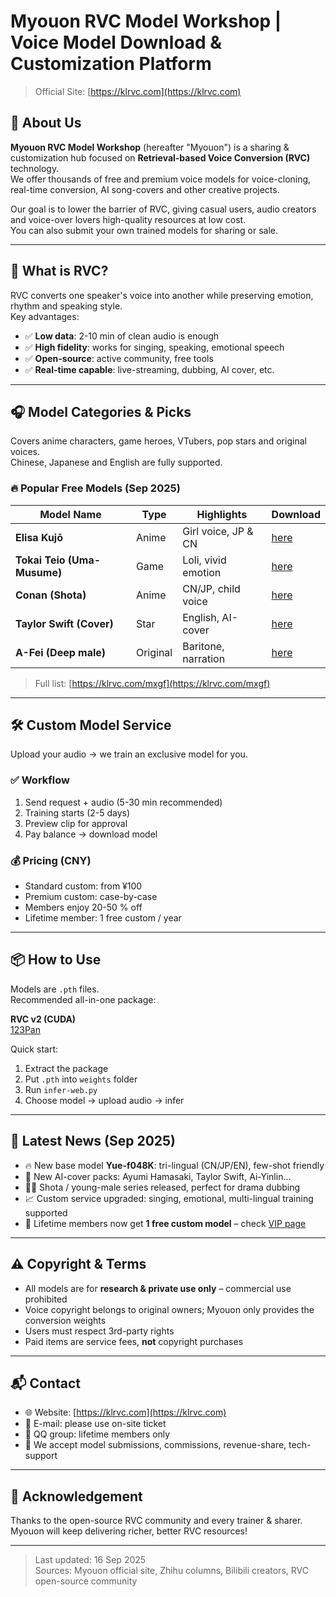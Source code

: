 # Myouon RVC Model Workshop | Voice Model Download & Customization Platform

> Official Site: [https://klrvc.com](https://klrvc.com)

## 📌 About Us

**Myouon RVC Model Workshop** (hereafter "Myouon") is a sharing & customization hub focused on **Retrieval-based Voice Conversion (RVC)** technology.  
We offer thousands of free and premium voice models for voice-cloning, real-time conversion, AI song-covers and other creative projects.

Our goal is to lower the barrier of RVC, giving casual users, audio creators and voice-over lovers high-quality resources at low cost.  
You can also submit your own trained models for sharing or sale.

---

## 🧠 What is RVC?

RVC converts one speaker's voice into another while preserving emotion, rhythm and speaking style.  
Key advantages:

- ✅ **Low data**: 2-10 min of clean audio is enough  
- ✅ **High fidelity**: works for singing, speaking, emotional speech  
- ✅ **Open-source**: active community, free tools  
- ✅ **Real-time capable**: live-streaming, dubbing, AI cover, etc.

---

## 🎧 Model Categories & Picks

Covers anime characters, game heroes, VTubers, pop stars and original voices.  
Chinese, Japanese and English are fully supported.

### 🔥 Popular Free Models (Sep 2025)

| Model Name | Type | Highlights | Download |
|------------|------|------------|----------|
| **Elisa Kujō** | Anime | Girl voice, JP & CN | [here](https://klrvc.com/mxgf/1906.html) |
| **Tokai Teio (Uma-Musume)** | Game | Loli, vivid emotion | [here](https://klrvc.com/mxgf/888.html) |
| **Conan (Shota)** | Anime | CN/JP, child voice | [here](https://klrvc.com/mxgf/xxx.html) |
| **Taylor Swift (Cover)** | Star | English, AI-cover | [here](https://klrvc.com/mxgf/xxx.html) |
| **A-Fei (Deep male)** | Original | Baritone, narration | [here](https://klrvc.com/mxgf/xxx.html) |

> Full list: [https://klrvc.com/mxgf](https://klrvc.com/mxgf)

---

## 🛠️ Custom Model Service

Upload your audio → we train an exclusive model for you.

### ✅ Workflow

1. Send request + audio (5-30 min recommended)  
2. Training starts (2-5 days)  
3. Preview clip for approval  
4. Pay balance → download model

### 💰 Pricing (CNY)

- Standard custom: from ¥100  
- Premium custom: case-by-case  
- Members enjoy 20-50 % off  
- Lifetime member: 1 free custom / year

---

## 📦 How to Use

Models are `.pth` files.  
Recommended all-in-one package:

**RVC v2 (CUDA)**  
[123Pan](https://www.123pan.com/s/5tIqVv-QHNcv.html)

Quick start:

1. Extract the package  
2. Put `.pth` into `weights` folder  
3. Run `infer-web.py`  
4. Choose model → upload audio → infer

---

## 📅 Latest News (Sep 2025)

- 🔥 New base model **Yue-f048K**: tri-lingual (CN/JP/EN), few-shot friendly  
- 🎤 New AI-cover packs: Ayumi Hamasaki, Taylor Swift, Ai-Yinlin...  
- 🧑‍🎤 Shota / young-male series released, perfect for drama dubbing  
- 📈 Custom service upgraded: singing, emotional, multi-lingual training supported  
- 📢 Lifetime members now get **1 free custom model** – check [VIP page](https://klrvc.com/vip)

---

## ⚠️ Copyright & Terms

- All models are for **research & private use only** – commercial use prohibited  
- Voice copyright belongs to original owners; Myouon only provides the conversion weights  
- Users must respect 3rd-party rights  
- Paid items are service fees, **not** copyright purchases

---

## 📬 Contact

- 🌐 Website: [https://klrvc.com](https://klrvc.com)  
- 📧 E-mail: please use on-site ticket  
- 💬 QQ group: lifetime members only  
- 📍 We accept model submissions, commissions, revenue-share, tech-support

---

## 📌 Acknowledgement

Thanks to the open-source RVC community and every trainer & sharer.  
Myouon will keep delivering richer, better RVC resources!

---

> Last updated: 16 Sep 2025  
> Sources: Myouon official site, Zhihu columns, Bilibili creators, RVC open-source community
